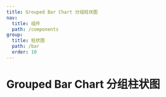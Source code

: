 ```yaml
---
title: Grouped Bar Chart 分组柱状图
nav:
  title: 组件
  path: /components
group:
  title: 柱状图
  path: /bar
  order: 10
---
```


# Grouped Bar Chart 分组柱状图

<code src="./.demos/grouped"></code>

